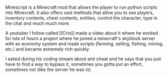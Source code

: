 Minescript is a Minecraft mod that allows the player to run python scripts into Minecraft. It also offers vast methods that allow you to see players, inventory contents, chest contents, entities, control the character, type in the chat and much much more.

A youtuber I follow called [[Crin]] made a video about it where he worked for lots of hours a project where he joined a minecraft's skyblock server with an economy system and made scripts (farming, selling, fishing, mining, etc.) and became extremely rich quickly.

I asked during his coding stream about anti cheat and he says that you just have to find a way to bypass it, sometimes you gotta put an effort, sometimes not (like the server he was in)